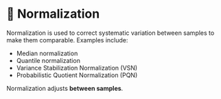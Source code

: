 # 🧪 Normalization

Normalization is used to correct systematic variation between samples to make them comparable.
Examples include:
- Median normalization
- Quantile normalization
- Variance Stabilization Normalization (VSN)
- Probabilistic Quotient Normalization (PQN)

Normalization adjusts **between samples**.